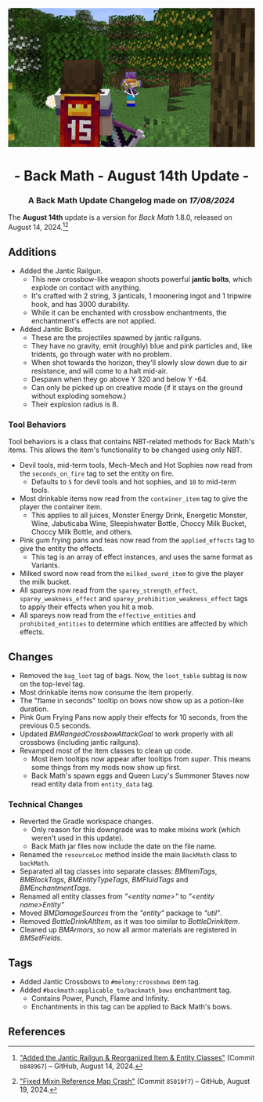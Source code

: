 <div style="text-align: center;"> <img src=ChangelogPhoto.png width="1500"> </div>

# <div style="text-align: center;">- Back Math - August 14th Update -</div>
### <div style="text-align: center;">A Back Math Update Changelog made on *17/08/2024*</div>

The **August 14th** update is a version for *Back Math* 1.8.0, released on August 14, 2024.[^1][^2]

## Additions
- Added the Jantic Railgun.
  - This new crossbow-like weapon shoots powerful **jantic bolts**, which explode on contact with anything.
  - It's crafted with 2 string, 3 janticals, 1 moonering ingot and 1 tripwire hook, and has 3000 durability.
  - While it can be enchanted with crossbow enchantments, the enchantment's effects are not applied.
- Added Jantic Bolts.
  - These are the projectiles spawned by jantic railguns.
  - They have no gravity, emit (roughly) blue and pink particles and, like tridents, go through water with no problem.
  - When shot towards the horizon, they'll slowly slow down due to air resistance, and will come to a halt mid-air.
  - Despawn when they go above Y 320 and below Y -64.
  - Can only be picked up on creative mode (if it stays on the ground without exploding somehow.)
  - Their explosion radius is 8.

### Tool Behaviors
Tool behaviors is a class that contains NBT-related methods for Back Math's items. This allows the item's functionality to be changed using only NBT.

- Devil tools, mid-term tools, Mech-Mech and Hot Sophies now read from the `seconds_on_fire` tag to set the entity on fire.
  - Defaults to `5` for devil tools and hot sophies, and `10` to mid-term tools.
- Most drinkable items now read from the `container_item` tag to give the player the container item.
  - This applies to all juices, Monster Energy Drink, Energetic Monster, Wine, Jabuticaba Wine, Sleepishwater Bottle, Choccy Milk Bucket, Choccy Milk Bottle, and others.
- Pink gum frying pans and teas now read from the `applied_effects` tag to give the entity the effects.
  - This tag is an array of effect instances, and uses the same format as Variants.
- Milked sword now read from the `milked_sword_item` to give the player the milk bucket.
- All spareys now read from the `sparey_strength_effect`, `sparey_weakness_effect` and `sparey_prohibition_weakness_effect` tags to apply their effects when you hit a mob.
- All spareys now read from the `effective_entities` and `prohibited_entities` to determine which entities are affected by which effects.

## Changes
- Removed the `bag_loot` tag of bags. Now, the `loot_table` subtag is now on the top-level tag.
- Most drinkable items now consume the item properly.
- The "flame in seconds" tooltip on bows now show up as a potion-like duration.
- Pink Gum Frying Pans now apply their effects for 10 seconds, from the previous 0.5 seconds.
- Updated *BMRangedCrossbowAttackGoal* to work properly with all crossbows (including jantic railguns).
- Revamped most of the item classes to clean up code.
  - Most item tooltips now appear after tooltips from *super*. This means some things from my mods now show up first.
  - Back Math's spawn eggs and Queen Lucy's Summoner Staves now read entity data from `entity_data` tag.

### Technical Changes
- Reverted the Gradle workspace changes.
  - Only reason for this downgrade was to make mixins work (which weren't used in this update).
  - Back Math jar files now include the date on the file name.
- Renamed the `resourceLoc` method inside the main `BackMath` class to `backMath`.
- Separated all tag classes into separate classes: *BMItemTags*, *BMBlockTags*, *BMEntityTypeTags*, *BMFluidTags* and *BMEnchantmentTags*.
- Renamed all entity classes from *"\<entity name>"* to *"\<entity name>Entity"*
- Moved *BMDamageSources* from the *"entity"* package to *"util"*.
- Removed *BottleDrinkAltItem*, as it was too similar to *BottleDrinkItem*.
- Cleaned up *BMArmors*, so now all armor materials are registered in *BMSetFields*.

## Tags
- Added Jantic Crossbows to `#melony:crossbows` item tag.
- Added `#backmath:applicable_to/backmath_bows` enchantment tag.
  - Contains Power, Punch, Flame and Infinity.
  - Enchantments in this tag can be applied to Back Math's bows.

## References
[^1]: ["Added the Jantic Railgun & Reorganized Item & Entity Classes"](https://github.com/Fabricio20106/Back-Math/commit/b848967940e0267b3f34c234109adc3524ec62da) (Commit `b848967`) – GitHub, August 14, 2024.
[^2]: ["Fixed Mixin Reference Map Crash"](https://github.com/Fabricio20106/Back-Math/commit/85010f727f7e3e582eaf4d0846bed199ab0fb408) (Commit `85010f7`) – GitHub, August 19, 2024.